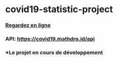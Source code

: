 # covid19-statistic-project
### [Regardez en ligne](https://npankov.github.io/covid19-statistic-project/)
### API: https://covid19.mathdro.id/api
### *Le projet en cours de développement